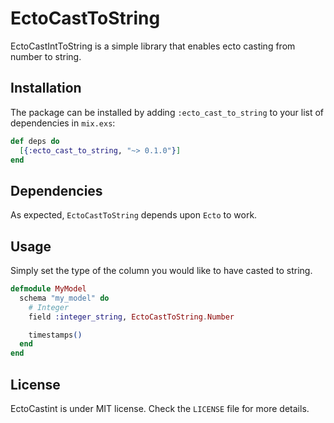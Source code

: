# EctoCastToString

EctoCastIntToString is a simple library that enables ecto casting from number to string.

## Installation

The package can be installed by adding `:ecto_cast_to_string` to your list of dependencies in `mix.exs`:

```elixir
def deps do
  [{:ecto_cast_to_string, "~> 0.1.0"}]
end
```

## Dependencies

As expected, `EctoCastToString` depends upon `Ecto` to work.

## Usage

Simply set the type of the column you would like to have casted to string.

```elixir
defmodule MyModel
  schema "my_model" do
    # Integer
    field :integer_string, EctoCastToString.Number

    timestamps()
  end
end
```

## License

EctoCastint is under MIT license. Check the `LICENSE` file for more details.

